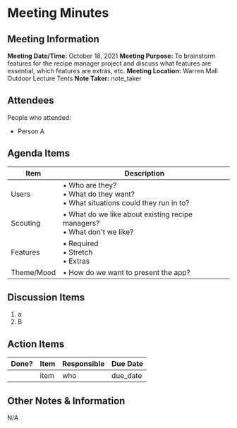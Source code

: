 # Meeting Minutes
## Meeting Information
**Meeting Date/Time:** October 18, 2021 
**Meeting Purpose:** To brainstorm features for the recipe manager project and discuss what features are essential, which features are extras, etc. 
**Meeting Location:** Warren Mall Outdoor Lecture Tents
**Note Taker:** note_taker  

## Attendees
People who attended:
- Person A

## Agenda Items

Item | Description
---- | ----
Users | • Who are they? <br>• What do they want? <br>• What situations could they run in to?
Scouting | • What do we like about existing recipe managers? <br> • What don't we like?
Features | • Required <br>• Stretch <br>• Extras
Theme/Mood | • How do we want to present the app?

## Discussion Items
1. a
2. B


## Action Items
| Done? | Item | Responsible | Due Date |
| ---- | ---- | ---- | ---- |
| | item | who | due_date |

## Other Notes & Information
N/A
